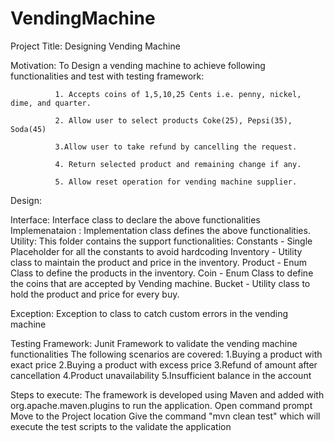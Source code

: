 # VendingMachine

Project Title: Designing Vending Machine

Motivation: To Design a vending machine to achieve following functionalities and test with testing framework:

              1. Accepts coins of 1,5,10,25 Cents i.e. penny, nickel, dime, and quarter.

              2. Allow user to select products Coke(25), Pepsi(35), Soda(45)

              3.Allow user to take refund by cancelling the request.

              4. Return selected product and remaining change if any.

              5. Allow reset operation for vending machine supplier.

Design:

Interface: Interface class to declare the above functionalities
Implemenataion : Implementation class defines the above functionalities.
Utility: This folder contains the support functionalities:
  Constants -  Single Placeholder for all the constants to avoid hardcoding
  Inventory -  Utility class to maintain the product and price in the inventory.
  Product - Enum Class to define the products in the inventory.
  Coin - Enum Class to define the coins that are accepted by Vending machine.
  Bucket - Utility class to hold the product and price for every buy.
 
 Exception: Exception to class to catch custom errors in the vending machine
 
 Testing Framework: Junit Framework to validate the vending machine functionalities
    The following scenarios are covered:
      1.Buying a product with exact price
      2.Buying a product with excess price
      3.Refund of amount after cancellation
      4.Product unavailability
      5.Insufficient balance in the account
      
 Steps to execute:
  The framework is developed using Maven and added <build> with org.apache.maven.plugins to run the application.
  Open command prompt
  Move to the Project location
  Give the command "mvn clean test" which will execute the test scripts to the validate the application
